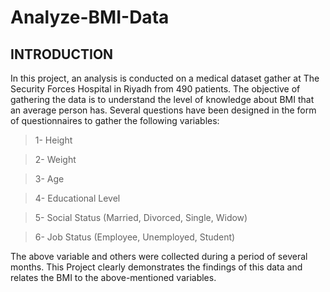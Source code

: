 # Analyze-BMI-Data

## INTRODUCTION
In this project, an analysis is conducted on a medical dataset gather at The Security Forces Hospital in Riyadh from 490 patients.
The objective of gathering the data is to understand the level of knowledge about BMI that an average person has. Several questions 
have been designed in the form of questionnaires to gather the following variables:

> 1- Height

> 2- Weight

> 3- Age

> 4- Educational Level

> 5- Social Status (Married, Divorced, Single, Widow)

> 6- Job Status (Employee, Unemployed, Student)

The above variable and others were collected during a period of several months. This Project clearly demonstrates the findings 
of this data and relates the BMI to the above-mentioned variables. 
